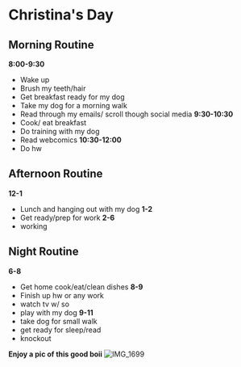 # Christina's Day
## Morning Routine 
**8:00-9:30**
- Wake up 
- Brush my teeth/hair 
- Get breakfast ready for my dog 
- Take my dog for a morning walk
- Read through my emails/ scroll though social media
**9:30-10:30**
- Cook/ eat breakfast
- Do training with my dog 
- Read webcomics
**10:30-12:00**
- Do hw
## Afternoon Routine
**12-1**
- Lunch and hanging out with my dog
**1-2**
- Get ready/prep for work 
**2-6**
- working
## Night Routine
**6-8**
- Get home cook/eat/clean dishes
**8-9**
- Finish up hw or any work
- watch tv w/ so
- play with my dog
**9-11**
- take dog for small walk
- get ready for sleep/read
- knockout


**Enjoy a pic of this good boii**
![IMG_1699](https://user-images.githubusercontent.com/111158329/211947024-ea438bca-c006-4317-9305-5fa85b6ebf71.jpg)
